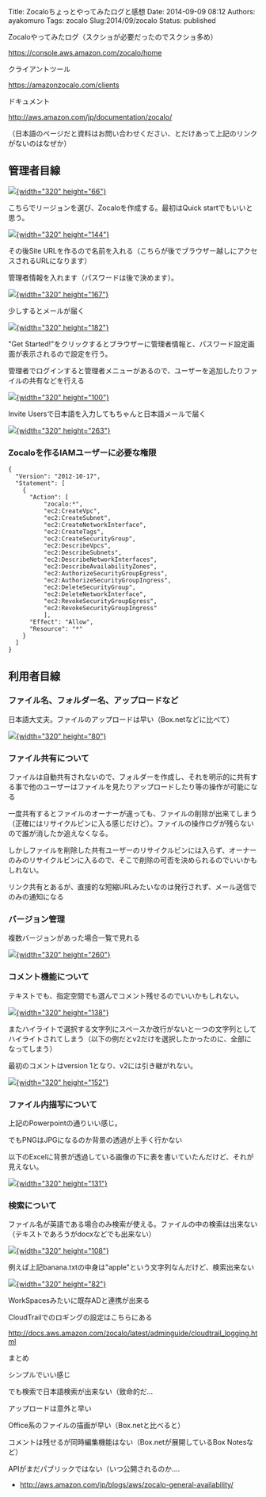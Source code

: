 Title: Zocaloちょっとやってみたログと感想
Date: 2014-09-09 08:12
Authors: ayakomuro
Tags:  zocalo
Slug:2014/09/zocalo
Status: published

Zocaloやってみたログ（スクショが必要だったのでスクショ多め）  

<https://console.aws.amazon.com/zocalo/home>







クライアントツール





<https://amazonzocalo.com/clients>









ドキュメント





<http://aws.amazon.com/jp/documentation/zocalo/>





（日本語のページだと資料はお問い合わせください、とだけあって上記のリンクがないのはなぜか）







管理者目線
----------



[![](http://3.bp.blogspot.com/-prZs4bVYvzw/VA6kSQ9iwXI/AAAAAAAAcYA/Sk9dTbXLCTU/s1600/%E3%82%B9%E3%82%AF%E3%83%AA%E3%83%BC%E3%83%B3%E3%82%B7%E3%83%A7%E3%83%83%E3%83%88%2B2014-09-09%2B15.54.21.png){width="320"
height="66"}](http://3.bp.blogspot.com/-prZs4bVYvzw/VA6kSQ9iwXI/AAAAAAAAcYA/Sk9dTbXLCTU/s1600/%E3%82%B9%E3%82%AF%E3%83%AA%E3%83%BC%E3%83%B3%E3%82%B7%E3%83%A7%E3%83%83%E3%83%88%2B2014-09-09%2B15.54.21.png)

こちらでリージョンを選び、Zocaloを作成する。最初はQuick
startでもいいと思う。

[![](http://2.bp.blogspot.com/-V14Fa99tGZ0/VA6kSRf43AI/AAAAAAAAcYE/-2EZRG5UkGI/s1600/%E3%82%B9%E3%82%AF%E3%83%AA%E3%83%BC%E3%83%B3%E3%82%B7%E3%83%A7%E3%83%83%E3%83%88%2B2014-09-09%2B15.54.29.png){width="320"
height="144"}](http://2.bp.blogspot.com/-V14Fa99tGZ0/VA6kSRf43AI/AAAAAAAAcYE/-2EZRG5UkGI/s1600/%E3%82%B9%E3%82%AF%E3%83%AA%E3%83%BC%E3%83%B3%E3%82%B7%E3%83%A7%E3%83%83%E3%83%88%2B2014-09-09%2B15.54.29.png)

その後Site
URLを作るので名前を入れる（こちらが後でブラウザー越しにアクセスされるURLになります）



管理者情報を入れます（パスワードは後で決めます）。

[![](http://4.bp.blogspot.com/-NNxWm-GSdcc/VA6kSsjcp-I/AAAAAAAAcYI/DCnZO2gNljw/s1600/%E3%82%B9%E3%82%AF%E3%83%AA%E3%83%BC%E3%83%B3%E3%82%B7%E3%83%A7%E3%83%83%E3%83%88%2B2014-09-09%2B15.54.36.png){width="320"
height="167"}](http://4.bp.blogspot.com/-NNxWm-GSdcc/VA6kSsjcp-I/AAAAAAAAcYI/DCnZO2gNljw/s1600/%E3%82%B9%E3%82%AF%E3%83%AA%E3%83%BC%E3%83%B3%E3%82%B7%E3%83%A7%E3%83%83%E3%83%88%2B2014-09-09%2B15.54.36.png)

少しするとメールが届く



[![](http://2.bp.blogspot.com/-6lqg4casZAk/VA6kuAiEVCI/AAAAAAAAcYY/A8RoavKMmwU/s1600/%E3%82%B9%E3%82%AF%E3%83%AA%E3%83%BC%E3%83%B3%E3%82%B7%E3%83%A7%E3%83%83%E3%83%88%2B2014-09-09%2B15.47.40.png){width="320"
height="182"}](http://2.bp.blogspot.com/-6lqg4casZAk/VA6kuAiEVCI/AAAAAAAAcYY/A8RoavKMmwU/s1600/%E3%82%B9%E3%82%AF%E3%83%AA%E3%83%BC%E3%83%B3%E3%82%B7%E3%83%A7%E3%83%83%E3%83%88%2B2014-09-09%2B15.47.40.png)



\"Get
Started!\"をクリックするとブラウザーに管理者情報と、パスワード設定画面が表示されるので設定を行う。













管理者でログインすると管理者メニューがあるので、ユーザーを追加したりファイルの共有などを行える







[![](http://3.bp.blogspot.com/-2IBpcW92Hp8/VA6nJAUh3qI/AAAAAAAAcYk/KLoN2a2R7nc/s1600/%E3%82%B9%E3%82%AF%E3%83%AA%E3%83%BC%E3%83%B3%E3%82%B7%E3%83%A7%E3%83%83%E3%83%88%2B2014-09-09%2B16.05.50.png){width="320"
height="100"}](http://3.bp.blogspot.com/-2IBpcW92Hp8/VA6nJAUh3qI/AAAAAAAAcYk/KLoN2a2R7nc/s1600/%E3%82%B9%E3%82%AF%E3%83%AA%E3%83%BC%E3%83%B3%E3%82%B7%E3%83%A7%E3%83%83%E3%83%88%2B2014-09-09%2B16.05.50.png)







Invite Usersで日本語を入力してもちゃんと日本語メールで届く







[![](http://4.bp.blogspot.com/-n4_76euHu6U/VA6nVHFhTFI/AAAAAAAAcYs/oh5vRFFPL8U/s1600/%E3%82%B9%E3%82%AF%E3%83%AA%E3%83%BC%E3%83%B3%E3%82%B7%E3%83%A7%E3%83%83%E3%83%88%2B2014-09-09%2B15.52.30.png){width="320"
height="263"}](http://4.bp.blogspot.com/-n4_76euHu6U/VA6nVHFhTFI/AAAAAAAAcYs/oh5vRFFPL8U/s1600/%E3%82%B9%E3%82%AF%E3%83%AA%E3%83%BC%E3%83%B3%E3%82%B7%E3%83%A7%E3%83%83%E3%83%88%2B2014-09-09%2B15.52.30.png)









### Zocaloを作るIAMユーザーに必要な権限



``` 
{
  "Version": "2012-10-17",
  "Statement": [
    {
      "Action": [
          "zocalo:*",       
          "ec2:CreateVpc",       
          "ec2:CreateSubnet",       
          "ec2:CreateNetworkInterface",       
          "ec2:CreateTags",       
          "ec2:CreateSecurityGroup",       
          "ec2:DescribeVpcs",       
          "ec2:DescribeSubnets",       
          "ec2:DescribeNetworkInterfaces",       
          "ec2:DescribeAvailabilityZones",       
          "ec2:AuthorizeSecurityGroupEgress",       
          "ec2:AuthorizeSecurityGroupIngress",       
          "ec2:DeleteSecurityGroup",       
          "ec2:DeleteNetworkInterface",       
          "ec2:RevokeSecurityGroupEgress",       
          "ec2:RevokeSecurityGroupIngress"
          ],
      "Effect": "Allow",
      "Resource": "*"
    }
  ]
}
```







利用者目線
----------

### ファイル名、フォルダー名、アップロードなど



日本語大丈夫。ファイルのアップロードは早い（Box.netなどに比べて）







[![](http://1.bp.blogspot.com/-vACymI5pQMA/VA6qq5Jg8CI/AAAAAAAAcZY/D0vM4vU_U3k/s1600/%E3%82%B9%E3%82%AF%E3%83%AA%E3%83%BC%E3%83%B3%E3%82%B7%E3%83%A7%E3%83%83%E3%83%88%2B2014-09-09%2B15.58.40.png){width="320"
height="80"}](http://1.bp.blogspot.com/-vACymI5pQMA/VA6qq5Jg8CI/AAAAAAAAcZY/D0vM4vU_U3k/s1600/%E3%82%B9%E3%82%AF%E3%83%AA%E3%83%BC%E3%83%B3%E3%82%B7%E3%83%A7%E3%83%83%E3%83%88%2B2014-09-09%2B15.58.40.png)





### ファイル共有について



ファイルは自動共有されないので、フォルダーを作成し、それを明示的に共有する事で他のユーザーはファイルを見たりアップロードしたり等の操作が可能になる









一度共有するとファイルのオーナーが違っても、ファイルの削除が出来てしまう（正確にはリサイクルビンに入る感じだけど）。ファイルの操作ログが残らないので誰が消したか追えなくなる。





しかしファイルを削除した共有ユーザーのリサイクルビンには入らず、オーナーのみのリサイクルビンに入るので、そこで削除の可否を決められるのでいいかもしれない。









リンク共有とあるが、直接的な短縮URLみたいなのは発行されず、メール送信でのみの通知になる











### バージョン管理



複数バージョンがあった場合一覧で見れる



[![](http://1.bp.blogspot.com/-jFG68XNrna8/VA6oGHjHL2I/AAAAAAAAcY0/9SiDu25ieAA/s1600/%E3%82%B9%E3%82%AF%E3%83%AA%E3%83%BC%E3%83%B3%E3%82%B7%E3%83%A7%E3%83%83%E3%83%88%2B2014-09-09%2B16.10.33.png){width="320"
height="260"}](http://1.bp.blogspot.com/-jFG68XNrna8/VA6oGHjHL2I/AAAAAAAAcY0/9SiDu25ieAA/s1600/%E3%82%B9%E3%82%AF%E3%83%AA%E3%83%BC%E3%83%B3%E3%82%B7%E3%83%A7%E3%83%83%E3%83%88%2B2014-09-09%2B16.10.33.png)









### コメント機能について



テキストでも、指定空間でも選んでコメント残せるのでいいかもしれない。







[![](http://2.bp.blogspot.com/-NIj9HIuc1D8/VA6ozXRAxOI/AAAAAAAAcY8/FuWX2xLT4kg/s1600/%E3%82%B9%E3%82%AF%E3%83%AA%E3%83%BC%E3%83%B3%E3%82%B7%E3%83%A7%E3%83%83%E3%83%88%2B2014-09-09%2B16.13.40.png){width="320"
height="138"}](http://2.bp.blogspot.com/-NIj9HIuc1D8/VA6ozXRAxOI/AAAAAAAAcY8/FuWX2xLT4kg/s1600/%E3%82%B9%E3%82%AF%E3%83%AA%E3%83%BC%E3%83%B3%E3%82%B7%E3%83%A7%E3%83%83%E3%83%88%2B2014-09-09%2B16.13.40.png)







またハイライトで選択する文字列にスペースか改行がないと一つの文字列としてハイライトされてしまう（以下の例だとv2だけを選択したかったのに、全部になってしまう）





最初のコメントはversion 1となり、v2には引き継がれない。







[![](http://4.bp.blogspot.com/-_izR4Yettt4/VA6qSOopaaI/AAAAAAAAcZQ/HPU8owmsUsg/s1600/%E3%82%B9%E3%82%AF%E3%83%AA%E3%83%BC%E3%83%B3%E3%82%B7%E3%83%A7%E3%83%83%E3%83%88%2B2014-09-09%2B16.19.18.png){width="320"
height="152"}](http://4.bp.blogspot.com/-_izR4Yettt4/VA6qSOopaaI/AAAAAAAAcZQ/HPU8owmsUsg/s1600/%E3%82%B9%E3%82%AF%E3%83%AA%E3%83%BC%E3%83%B3%E3%82%B7%E3%83%A7%E3%83%83%E3%83%88%2B2014-09-09%2B16.19.18.png)





### ファイル内描写について



上記のPowerpointの通りいい感じ。





でもPNGはJPGになるのか背景の透過が上手く行かない





以下のExcelに背景が透過している画像の下に表を書いていたんだけど、それが見えない。







[![](http://4.bp.blogspot.com/-EWP1JxADYJ4/VA6rLRnPJLI/AAAAAAAAcZk/GHRJ_phMCvQ/s1600/%E3%82%B9%E3%82%AF%E3%83%AA%E3%83%BC%E3%83%B3%E3%82%B7%E3%83%A7%E3%83%83%E3%83%88%2B2014-09-09%2B16.23.29.png){width="320"
height="131"}](http://4.bp.blogspot.com/-EWP1JxADYJ4/VA6rLRnPJLI/AAAAAAAAcZk/GHRJ_phMCvQ/s1600/%E3%82%B9%E3%82%AF%E3%83%AA%E3%83%BC%E3%83%B3%E3%82%B7%E3%83%A7%E3%83%83%E3%83%88%2B2014-09-09%2B16.23.29.png)









### 検索について



ファイル名が英語である場合のみ検索が使える。ファイルの中の検索は出来ない（テキストであろうがdocxなどでも出来ない）



[![](http://1.bp.blogspot.com/-YPju02QPboo/VA6rsmOKO8I/AAAAAAAAcZs/xnnQHI8m1AE/s1600/%E3%82%B9%E3%82%AF%E3%83%AA%E3%83%BC%E3%83%B3%E3%82%B7%E3%83%A7%E3%83%83%E3%83%88%2B2014-09-09%2B16.25.51.png){width="320"
height="108"}](http://1.bp.blogspot.com/-YPju02QPboo/VA6rsmOKO8I/AAAAAAAAcZs/xnnQHI8m1AE/s1600/%E3%82%B9%E3%82%AF%E3%83%AA%E3%83%BC%E3%83%B3%E3%82%B7%E3%83%A7%E3%83%83%E3%83%88%2B2014-09-09%2B16.25.51.png)







例えば上記banana.txtの中身は\"apple\"という文字列なんだけど、検索出来ない







[![](http://1.bp.blogspot.com/-XGrBTA0dg4w/VA6tlUjNBJI/AAAAAAAAcZ4/hpy6DBar5gQ/s1600/%E3%82%B9%E3%82%AF%E3%83%AA%E3%83%BC%E3%83%B3%E3%82%B7%E3%83%A7%E3%83%83%E3%83%88%2B2014-09-09%2B16.33.28.png){width="320"
height="82"}](http://1.bp.blogspot.com/-XGrBTA0dg4w/VA6tlUjNBJI/AAAAAAAAcZ4/hpy6DBar5gQ/s1600/%E3%82%B9%E3%82%AF%E3%83%AA%E3%83%BC%E3%83%B3%E3%82%B7%E3%83%A7%E3%83%83%E3%83%88%2B2014-09-09%2B16.33.28.png)











WorkSpacesみたいに既存ADと連携が出来る





CloudTrailでのロギングの設定はこちらにある





<http://docs.aws.amazon.com/zocalo/latest/adminguide/cloudtrail_logging.html>













まとめ





シンプルでいい感じ

でも検索で日本語検索が出来ない（致命的だ\...

アップロードは意外と早い

Office系のファイルの描画が早い（Box.netと比べると）

コメントは残せるが同時編集機能はない（Box.netが展開しているBox
Notesなど）

APIがまだパブリックではない（いつ公開されるのか\....

-   <http://aws.amazon.com/jp/blogs/aws/zocalo-general-availability/>
















